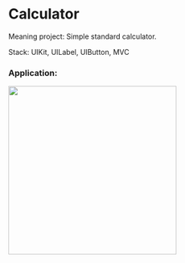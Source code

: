 # Calculator

Meaning project: Simple standard calculator.

Stack: UIKit, UILabel, UIButton, MVC

### Application:
<img width="334" src="https://github.com/user-attachments/assets/a8f26490-f0b8-428e-bfab-c6afdb892e1d">






